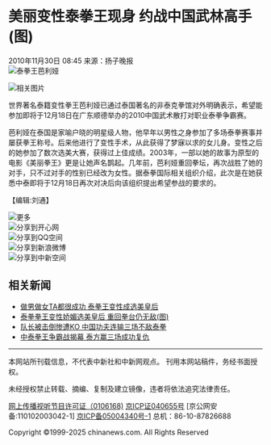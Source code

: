 # 美丽变性泰拳王现身 约战中国武林高手(图)

2010年11月30日 08:45 来源：扬子晚报  
![泰拳王芭利娅](http://www.chinanews.com.cn/fileftp/2010/04/2010-04-23/U76P4T47D13180F981DT20100423110629.jpg)

![相关图片](U186P4T8D2688813F107DT20101130084554.jpg)

世界著名泰籍变性拳王芭利娅已通过泰国著名的非泰克拳馆对外明确表示，希望能参加即将于12月18日在广东顺德举办的2010中国武术散打对职业泰拳争霸赛。

芭利娅在泰国是家喻户晓的明星级人物，他早年以男性之身参加了多场泰拳赛事并屡获拳王称号。后来他进行了变性手术，从此获得了梦寐以求的女儿身。变性之后的她参加了数次选美大赛，获得过上佳成绩。2003年，一部以她的故事为原型的电影《美丽拳王》更是让她声名鹊起。几年前，芭利娅重回拳坛，再次战胜了她的对手，只不过对手的性别已经改为女性。据泰拳国际相关组织介绍，此次是在她获悉中泰即将于12月18日再次对决后向该组织提出希望参战的要求的。

【编辑:刘通】 

![更多](http://www.chinanews.com.cn/fileftp/2010/10/2010-10-20/U76P4T47D15735F979DT20101021094436.jpg)  
![分享到开心网](http://www.chinanews.com.cn/fileftp/2010/10/2010-10-20/U76P4T47D15735F980DT20101021094436.jpg)  
![分享到QQ空间](http://www.chinanews.com.cn/fileftp/2010/10/2010-10-20/U76P4T47D15735F978DT20101021094436.gif)  
![分享到新浪微博](http://www.chinanews.com.cn/fileftp/2010/10/2010-10-20/U76P4T47D15735F976DT20101021094436.gif)  
![分享到中新空间](http://www.chinanews.com.cn/fileftp/2010/10/2010-10-20/U76P4T47D15735F981DT20101021094436.jpg)  

## 相关新闻

- [做男做女TA都很成功 泰拳王变性成选美皇后](http://www.chinanews.com.cn/life/2010/11-01/2624822.shtml)
- [泰拳拳王变性娇媚选美皇后 重回拳台仍无敌(图)](http://www.chinanews.com.cn/ty/2010/11-01/2624270.shtml)
- [队长被击倒惨遭KO 中国功夫连输三场不敌泰拳](http://www.chinanews.com.cn/ty/2010/10-11/2577109.shtml)
- [中泰拳王争霸战揭幕 泰方赢三场成功复仇](http://www.chinanews.com.cn/ty/2010/10-10/2576498.shtml)

---

本网站所刊载信息，不代表中新社和中新网观点。 刊用本网站稿件，务经书面授权。 

未经授权禁止转载、摘编、复制及建立镜像，违者将依法追究法律责任。 

[网上传播视听节目许可证（0106168)](http://news/xuke.html) [京ICP证040655号](http://www.miibeian.gov.cn/) [京公网安备:110102003042-1] [京ICP备05004340号-1](http://www.miitbeian.gov.cn/) 总机：86-10-87826688 

Copyright ©1999-2025 chinanews.com. All Rights Reserved
<!-- tcd_original_link https://www.chinanews.com.cn/ty/2010/11-30/2688813.shtml -->
